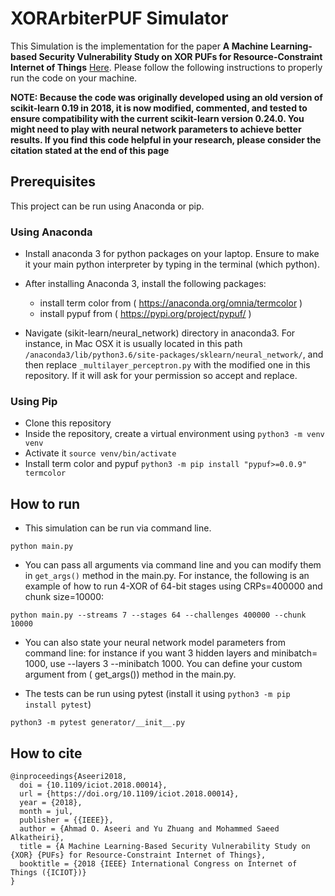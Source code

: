 # XORArbiterPUF Simulator

This Simulation is the implementation for the paper **A Machine Learning-based Security Vulnerability Study on XOR PUFs for Resource-Constraint Internet of Things** [Here](https://ieeexplore.ieee.org/abstract/document/8473439). Please follow the following instructions to properly run the code on your machine. 

**NOTE: Because the code was originally developed using an old version of scikit-learn 0.19 in 2018, it is now modified, commented, and tested to ensure compatibility with the current scikit-learn version 0.24.0. You might need to play with neural network parameters to achieve better results. If you find this code helpful in your research, please consider the citation stated at the end of this page**


## Prerequisites
This project can be run using Anaconda or pip.

### Using Anaconda
* Install anaconda 3 for python packages on your laptop. Ensure to make it your main python interpreter by typing in the terminal (which python).

* After installing Anaconda 3, install the following packages: 

	- install term color from ( https://anaconda.org/omnia/termcolor )
	- install pypuf from ( https://pypi.org/project/pypuf/ )

* Navigate (sikit-learn/neural_network) directory in anaconda3. For instance, in Mac OSX it is usually located in this path ```/anaconda3/lib/python3.6/site-packages/sklearn/neural_network/```, and then replace ```_multilayer_perceptron.py``` with the modified one in this repository. If it will ask for your permission so accept and replace.

### Using Pip
* Clone this repository
* Inside the repository, create a virtual environment using `python3 -m venv venv`
* Activate it `source venv/bin/activate`
* Install term color and pypuf `python3 -m pip install "pypuf>=0.0.9" termcolor`

## How to run 

* This simulation can be run via command line.

```python main.py```

* You can pass all arguments via command line and you can modify them in ```get_args()``` method in the main.py. For instance, the following is an example of how to run 4-XOR of 64-bit stages using CRPs=400000 and chunk size=10000:

```python main.py --streams 7 --stages 64 --challenges 400000 --chunk 10000```

* You can also state your neural network model parameters from command line: for instance if you want 3 hidden layers and minibatch= 1000, use --layers 3 --minibatch 1000. You can define your custom argument from ( get_args()) method in the main.py.

* The tests can be run using pytest (install it using `python3 -m pip install pytest`)

```python3 -m pytest generator/__init__.py```

## How to cite 
```
@inproceedings{Aseeri2018,
  doi = {10.1109/iciot.2018.00014},
  url = {https://doi.org/10.1109/iciot.2018.00014},
  year = {2018},
  month = jul,
  publisher = {{IEEE}},
  author = {Ahmad O. Aseeri and Yu Zhuang and Mohammed Saeed Alkatheiri},
  title = {A Machine Learning-Based Security Vulnerability Study on {XOR} {PUFs} for Resource-Constraint Internet of Things},
  booktitle = {2018 {IEEE} International Congress on Internet of Things ({ICIOT})}
}
```
